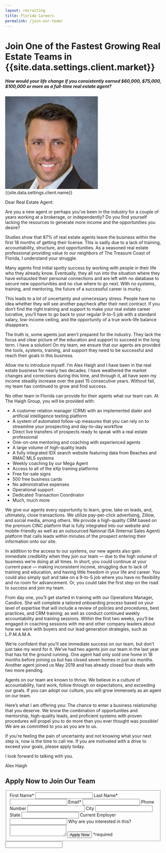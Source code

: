 ```yaml
---
layout: recruiting
title: Florida Careers
permalink: /join-our-team/
---
```


<div class="recruiting-page">
<h1 class="join-us">Join One of the Fastest Growing Real Estate Teams in {{site.data.settings.client.market}}</h1>
<h5 class="join-us-subtitle">How would your life change if you consistently earned $60,000, $75,000, $100,000 or more as a full-time real estate agent?</h5>
<div class="recruiting-photo">
<span class="client-image-container">
<img src="/img/headshot.jpg" alt="{{site.data.settings.client.name}}" class="client-image"/>
</span>
<figcaption class="caption">{{site.data.settings.client.name}}</figcaption>
</div>


<p>Dear Real Estate Agent:</p>

<p>Are you a new agent or perhaps you’ve been in the industry for a couple of years working at a brokerage, or independently? Do you find yourself lacking the resources to generate more income and the opportunities you desire?</p>

<p>Studies show that 87% of real estate agents leave the business within the first 18 months of getting their license. This is sadly due to a lack of training, accountability, structure, and opportunities. As a seasoned real estate professional providing value to our neighbors of The Treasure Coast of Florida, I understand your struggle.</p>

<p>Many agents find initial spotty success by working with people in their life who they already know. Eventually, they all run into the situation where they have exhausted their personal connections and are left with no database to secure new opportunities and no clue where to go next. With no systems, training, and mentoring, the future of a successful career is murky.</p>

<p>This leads to a lot of uncertainty and unnecessary stress. People have no idea whether they will see another paycheck after their next contract. If you don’t find the right training and support to make your real estate career lucrative, you’ll have to go back to your regular 9-to-5 job with a standard salary, low-income ceiling, and the opportunity of a true work-life balance disappears.</p>

<p>The truth is, some agents just aren’t prepared for the industry. They lack the focus and clear picture of the education and support to succeed in the long term. I have a solution! On my team, we ensure that our agents are provided the tools, systems, training, and support they need to be successful and reach their goals in this business.</p>

<p>Allow me to introduce myself. I’m Alex Haigh and I have been in the real estate business for nearly two decades. I have weathered the market changes and corrections during this time, and through it, all have seen my income steadily increase over the past 15 consecutive years. Without fail, my team has continued to grow and find success.</p>

<p>No other team in Florida can provide for their agents what our team can. At The Haigh Group,
you will be provided with:
<ul class="indent">
<li>A customer relation manager (CRM) with an implemented dialer and artificial intelligence texting platform</li>
<li>A system of automated follow-up measures that you can rely on to streamline your prospecting and day-to-day workflow</li>
<li>Direct live transfers of prospects ready to speak with a real estate professional</li>
<li>One-on-one mentoring and coaching with experienced agents</li>
<li>A large volume of high-quality leads</li>
<li>A fully integrated IDX search website featuring data from Beaches and RMAC MLS systems</li>
<li>Weekly coaching by our Mega Agent</li>
<li>Access to all of the eXp training platforms</li>
<li>Free for-sale signs</li>
<li>500 free business cards</li>
<li>No administrative expenses</li>
<li>Operational support</li>
<li>Dedicated Transaction Coordinator</li>
<li>Much, much more</li>
</ul></p>

<p>We give our agents every opportunity to learn, grow, take on leads, and, ultimately, close transactions. We utilize pay-per-click advertising, Zillow, and social media, among others. We provide a high-quality CRM based on the premium CINC platform that is fully integrated into our website and mobile-friendly as well as an outsourced National ISA (Internal Sales Agent) platform that calls leads within minutes of the prospect entering their information onto our site.</p>

<p>In addition to the access to our systems, our new agents also gain immediate credibility when they join our team — due to the high volume of business we’re doing at all times. In short, you could continue at your current pace — making inconsistent income, struggling due to lack of training and education, and having little freedom in your life and career. You could also simply quit and take on a 9-to-5 job where you have no flexibility and no room for advancement. Or, you could take the first step on the road to success and join my team.</p>

<p>From day one, you’ll get started in training with our Operations Manager, Candice. She will complete a tailored onboarding process based on your level of expertise that will include a review of policies and procedures, best practices, and CRM training; as well as conduct continued weekly accountability and training sessions. Within the first two weeks, you’ll be engaged in coaching sessions with me and other company leaders about how we work with buyers and our lead generation strategies, such as L.P.M.A.M.A.</p>

<p>We’re confident that you’ll see immediate success on our team, but don’t just take my word for it. We’ve had two agents join our team in the last year that has hit the ground running. One agent had only sold one home in 18 months before joining us but has closed seven homes in just six months. Another agent joined us May 2019 and has already closed four deals with two more pending.</p>

<p>Agents on our team are known to thrive. We believe in a culture of accountability, hard work, follow through on expectations, and exceeding our goals. If you can adopt our culture, you will grow immensely as an agent on our team.</p>

<p>Here’s what I am offering you: The chance to enter a business relationship that you deserve. We know the combination of opportunities and mentorship, high-quality leads, and proficient systems with proven procedures will propel you to do more than you ever thought was possible! We are as committed to you as you are to us.</p>

<p>If you’re feeling the pain of uncertainty and not knowing what your next step is, now is the time to call me. If you are motivated with a drive to exceed your goals, please apply today.</p>

<p>I look forward to talking with you.</p>

<p>Alex Haigh</p>




<h2 class="recruiting">Apply Now to Join Our Team</h2>

<form method="post" class="home-value cta-forms" action="https://formspree.io/celizrossetti@gmail.com" onsubmit="return setReturn()">
					<fieldset><label for="firstname">First Name*</label> <input type="text" required="" name="firstname" /> <label for="lastname">Last Name*</label> <input type="text" required="" name="lastname" /> <label for="email">Email*</label> <input type="text" name="email" required="" /> <label for="phone">Phone Number </label> <input type="tel" name="phone" />
						<!--base32-c9gq6t9k68pkcd3jcwpp4rbkcmtk4-base32--><label for="city">City </label> <input type="text" name="city" /> <label for="state">State </label> <input type="text" name="state" /> <label for="employer">Current Employer </label> <input type="text" name="employer" /> <label for="message">Why are you interested in this? </label><textarea name="employer"></textarea>
						<!--base32-c9gq6t9k68pk8cbme5gq4uv4cguqachj70r2urk1edjk6cg-base32--><input class="submit light-light" type="submit" value="Apply Now" name="submitrecruitingForm" /> <span class="asterisk">*required</span></fieldset>
					<div class="hidden"><input type="hidden" value="celizrossetti@gmail.com" name="_to" /> <input type="hidden" value="Join Our Team Form Submission From Your Vyral Careers and Training Video Blog" name="_subject" /> <input type="text" name="_gotcha" /></div>
				</form>
</div>
